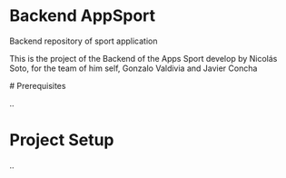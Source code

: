 # Backend AppSport
Backend repository of sport application

This is the project of the Backend of the Apps Sport develop by Nicolás Soto, for the team of him self, Gonzalo Valdivia and Javier Concha

# Prerequisites
 
 ..
 
# Project Setup

..
